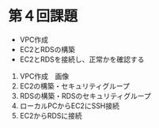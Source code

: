 # 第４回課題
* VPC作成
* EC2とRDSの構築
* EC2とRDSを接続し、正常かを確認する
1. VPC作成　画像 
2. EC2の構築・セキュリティグループ
3. RDSの構築・RDSのセキュリティグループ
4. ローカルPCからEC2にSSH接続
5. EC2からRDSに接続
